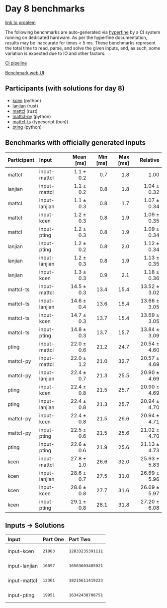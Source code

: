 # Day 8 benchmarks

[link to problem](https://adventofcode.com/2023/day/8)

The following benchmarks are auto-generated via
[hyperfine](https://github.com/sharkdp/hyperfine) by a CI system running on
dedicated hardware. As per the hyperfine documentation, results may be
inaccurate for times < 5 ms. These benchmarks represent the total time to read,
parse, and solve the given inputs, and, as such, some variation is expected due
to IO and other factors.

[CI pipeline](http://ci.papercode.net:8080/teams/main/pipelines/aoc2023)

[Benchmark web UI](https://aoc.ancalagon.black)


## Participants (with solutions for day 8)

- [kcen](https://github.com/kcen/aoc2023) (python)
- [lanjian](https://github.com/lanjian/aoc-2023) (rust)
- [mattcl](https://github.com/mattcl/aoc2023) (rust)
- [mattcl-py](https://github.com/mattcl/aoc2023-py) (python)
- [mattcl-ts](https://github.com/mattcl/aoc2023-js) (typescript (bun))
- [pting](https://github.com/pting/aoc2023) (python)


## Benchmarks with officially generated inputs

| Participant | Input | Mean [ms] | Min [ms] | Max [ms] | Relative |
|:---|:---|---:|---:|---:|---:|
| mattcl | input-mattcl | 1.1 ± 0.2 | 0.7 | 1.8 | 1.00 |
| lanjian | input-mattcl | 1.1 ± 0.2 | 0.8 | 1.8 | 1.04 ± 0.32 |
| mattcl | input-lanjian | 1.1 ± 0.3 | 0.8 | 1.7 | 1.07 ± 0.34 |
| mattcl | input-kcen | 1.2 ± 0.3 | 0.8 | 1.9 | 1.09 ± 0.35 |
| mattcl | input-pting | 1.2 ± 0.3 | 0.8 | 1.9 | 1.09 ± 0.34 |
| lanjian | input-pting | 1.2 ± 0.2 | 0.8 | 2.0 | 1.12 ± 0.34 |
| lanjian | input-lanjian | 1.2 ± 0.3 | 0.8 | 1.9 | 1.13 ± 0.35 |
| lanjian | input-kcen | 1.3 ± 0.3 | 0.9 | 2.1 | 1.18 ± 0.36 |
| mattcl-ts | input-mattcl | 14.5 ± 0.3 | 13.4 | 15.4 | 13.52 ± 3.02 |
| mattcl-ts | input-lanjian | 14.6 ± 0.4 | 13.6 | 15.4 | 13.66 ± 3.05 |
| mattcl-ts | input-kcen | 14.7 ± 0.3 | 13.7 | 15.4 | 13.69 ± 3.05 |
| mattcl-ts | input-pting | 14.8 ± 0.3 | 13.7 | 15.7 | 13.84 ± 3.09 |
| pting | input-mattcl | 22.0 ± 0.6 | 21.2 | 24.7 | 20.54 ± 4.60 |
| mattcl-py | input-mattcl | 22.0 ± 1.2 | 21.0 | 32.7 | 20.57 ± 4.69 |
| mattcl-py | input-lanjian | 22.4 ± 0.7 | 21.3 | 25.5 | 20.90 ± 4.69 |
| pting | input-kcen | 22.4 ± 0.8 | 21.5 | 25.7 | 20.90 ± 4.69 |
| pting | input-lanjian | 22.4 ± 0.8 | 21.3 | 25.7 | 20.94 ± 4.70 |
| mattcl-py | input-kcen | 22.4 ± 0.8 | 21.5 | 26.6 | 20.94 ± 4.71 |
| mattcl-py | input-pting | 22.5 ± 0.6 | 21.5 | 25.6 | 21.02 ± 4.70 |
| pting | input-pting | 22.6 ± 0.6 | 21.9 | 25.6 | 21.13 ± 4.73 |
| kcen | input-mattcl | 27.8 ± 1.0 | 26.6 | 32.0 | 25.93 ± 5.83 |
| kcen | input-lanjian | 28.6 ± 0.7 | 27.5 | 31.0 | 26.69 ± 5.96 |
| kcen | input-kcen | 28.6 ± 0.8 | 27.7 | 31.6 | 26.69 ± 5.97 |
| kcen | input-pting | 29.1 ± 0.8 | 28.1 | 31.8 | 27.20 ± 6.08 |


## Inputs -> Solutions

| Input | Part One | Part Two |
|:---|:---|:---|
|input-kcen|<pre>21883</pre>|<pre>12833235391111</pre>|
|input-lanjian|<pre>16897</pre>|<pre>16563603485021</pre>|
|input-mattcl|<pre>12361</pre>|<pre>18215611419223</pre>|
|input-pting|<pre>19951</pre>|<pre>16342438708751</pre>|